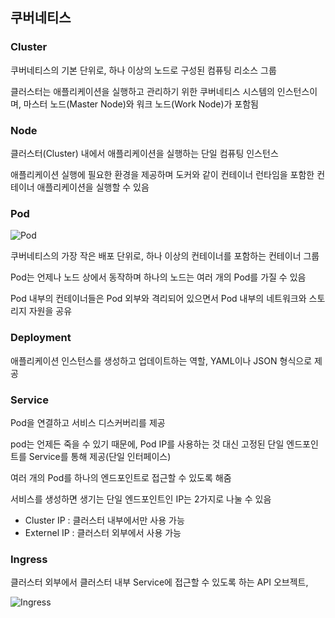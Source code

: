 ## 쿠버네티스

### Cluster

쿠버네티스의 기본 단위로, 하나 이상의 노드로 구성된 컴퓨팅 리소스 그룹

클러스터는 애플리케이션을 실행하고 관리하기 위한 쿠버네티스 시스템의 인스턴스이며, 마스터 노드(Master Node)와 워크 노드(Work Node)가 포함됨

### Node

클러스터(Cluster) 내에서 애플리케이션을 실행하는 단일 컴퓨팅 인스턴스

애플리케이션 실행에 필요한 환경을 제공하며 도커와 같이 컨테이너 런타임을 포함한 컨테이너 애플리케이션을 실행할 수 있음

### Pod

![Pod](https://github.com/boseungk/TIL/assets/95980754/82903c65-2d4c-46e8-8f1a-6c41355daa07)

쿠버네티스의 가장 작은 배포 단위로, 하나 이상의 컨테이너를 포함하는 컨테이너 그룹 

Pod는 언제나 노드 상에서 동작하며 하나의 노드는 여러 개의 Pod를 가질 수 있음

Pod 내부의 컨테이너들은 Pod 외부와 격리되어 있으면서 Pod 내부의 네트워크와 스토리지 자원을 공유

### Deployment

애플리케이션 인스턴스를 생성하고 업데이트하는 역할, YAML이나 JSON 형식으로 제공

### Service

Pod을 연결하고 서비스 디스커버리를 제공

pod는 언제든 죽을 수 있기 때문에, Pod IP를 사용하는 것 대신 고정된 단일 엔드포인트를 Service를 통해 제공(단일 인터페이스)

여러 개의 Pod를 하나의 엔드포인트로 접근할 수 있도록 해줌

서비스를 생성하면 생기는 단일 엔드포인트인 IP는 2가지로 나눌 수 있음

- Cluster IP : 클러스터 내부에서만 사용 가능
- Externel IP : 클러스터 외부에서 사용 가능

### Ingress

클러스터 외부에서 클러스터 내부 Service에 접근할 수 있도록 하는 API 오브젝트, 

![Ingress](https://github.com/boseungk/TIL/assets/95980754/2e17d6bd-a13e-49cb-bac8-9c5527594a26)